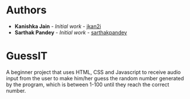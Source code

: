 # Authors
* **Kanishka Jain** - *Initial work* - [jkan2i](https://github.com/jkan2i)
* **Sarthak Pandey** - *Initial work* - [sarthakpandey](https://github.com/sarthakpandey30)

# GuessIT
A beginner project that uses HTML, CSS and Javascript to receive audio input from the user to make him/her guess the random number generated by the program, which is between 1-100 until they reach the correct number.


